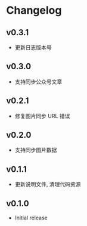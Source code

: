 # Changelog

## v0.3.1
* 更新日志版本号

## v0.3.0
* 支持同步公众号文章

## v0.2.1
* 修复图片同步 URL 错误

## v0.2.0
* 支持同步图片数据

## v0.1.1
* 更新说明文件, 清理代码资源

## v0.1.0
* Initial release

